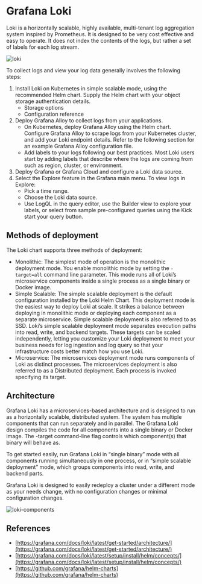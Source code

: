# Grafana Loki

Loki is a horizontally scalable, highly available, multi-tenant log aggregation system inspired by Prometheus. It is designed to be very cost effective and easy to operate. It does not index the contents of the logs, but rather a set of labels for each log stream.

![loki](logging/images/loki-diagram.png)

To collect logs and view your log data generally involves the following steps:

1. Install Loki on Kubernetes in simple scalable mode, using the recommended Helm chart. Supply the Helm chart with your object storage authentication details.
    - Storage options
    - Configuration reference
2. Deploy Grafana Alloy to collect logs from your applications.
    - On Kubernetes, deploy Grafana Alloy using the Helm chart. Configure Grafana Alloy to scrape logs from your Kubernetes cluster, and add your Loki endpoint details. Refer to the following section for an example Grafana Alloy configuration file.
    - Add labels to your logs following our best practices. Most Loki users start by adding labels that describe where the logs are coming from such as region, cluster, or environment.
3. Deploy Grafana or Grafana Cloud and configure a Loki data source.
4. Select the Explore feature in the Grafana main menu. To view logs in Explore:
    - Pick a time range.
    - Choose the Loki data source.
    - Use LogQL in the query editor, use the Builder view to explore your labels, or select from sample pre-configured queries using the Kick start your query button.

## Methods of deployment

The Loki chart supports three methods of deployment:

- Monolithic: The simplest mode of operation is the monolithic deployment mode. You enable monolithic mode by setting the `-target=all` command line parameter. This mode runs all of Loki’s microservice components inside a single process as a single binary or Docker image.
- Simple Scalable: The simple scalable deployment is the default configuration installed by the Loki Helm Chart. This deployment mode is the easiest way to deploy Loki at scale. It strikes a balance between deploying in monolithic mode or deploying each component as a separate microservice. Simple scalable deployment is also referred to as SSD. Loki’s simple scalable deployment mode separates execution paths into read, write, and backend targets. These targets can be scaled independently, letting you customize your Loki deployment to meet your business needs for log ingestion and log query so that your infrastructure costs better match how you use Loki.
- Microservice: The microservices deployment mode runs components of Loki as distinct processes. The microservices deployment is also referred to as a Distributed deployment. Each process is invoked specifying its target. 

## Architecture

Grafana Loki has a microservices-based architecture and is designed to run as a horizontally scalable, distributed system. The system has multiple components that can run separately and in parallel. The Grafana Loki design compiles the code for all components into a single binary or Docker image. The -target command-line flag controls which component(s) that binary will behave as.

To get started easily, run Grafana Loki in “single binary” mode with all components running simultaneously in one process, or in “simple scalable deployment” mode, which groups components into read, write, and backend parts.

Grafana Loki is designed to easily redeploy a cluster under a different mode as your needs change, with no configuration changes or minimal configuration changes.

![loki-components](logging/images/loki_architecture_components.svg)

## References

- [https://grafana.com/docs/loki/latest/get-started/architecture/](https://grafana.com/docs/loki/latest/get-started/architecture/)
- [https://grafana.com/docs/loki/latest/setup/install/helm/concepts/](https://grafana.com/docs/loki/latest/setup/install/helm/concepts/)
- [https://github.com/grafana/helm-charts](https://github.com/grafana/helm-charts)
